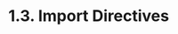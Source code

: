 <!-- This file is generated automatically by infrastructure scripts (crates/codegen/spec/src/lib.rs). Please don't edit by hand. -->

# 1.3. Import Directives

```{ .ebnf #ImportDirective }

```

<pre ebnf-snippet="ImportDirective" style="display: none;"><a href="#ImportDirective"><span class="k">ImportDirective</span></a><span class="o"> = </span><span class="cm">(* import_keyword: *)</span><span class="o"> </span><a href="../06-keywords#ImportKeyword"><span class="k">IMPORT_KEYWORD</span></a><br /><span class="o">                  </span><span class="cm">(* clause: *)</span><span class="o"> </span><a href="#ImportClause"><span class="k">ImportClause</span></a><br /><span class="o">                  </span><span class="cm">(* semicolon: *)</span><span class="o"> </span><a href="../07-punctuation#Semicolon"><span class="k">SEMICOLON</span></a><span class="o">;</span></pre>

```{ .ebnf #ImportClause }

```

<pre ebnf-snippet="ImportClause" style="display: none;"><a href="#ImportClause"><span class="k">ImportClause</span></a><span class="o"> = </span><span class="cm">(* variant: *)</span><span class="o"> </span><a href="#PathImport"><span class="k">PathImport</span></a><br /><span class="o">             | </span><span class="cm">(* variant: *)</span><span class="o"> </span><a href="#NamedImport"><span class="k">NamedImport</span></a><br /><span class="o">             | </span><span class="cm">(* variant: *)</span><span class="o"> </span><a href="#ImportDeconstruction"><span class="k">ImportDeconstruction</span></a><span class="o">;</span></pre>

```{ .ebnf #PathImport }

```

<pre ebnf-snippet="PathImport" style="display: none;"><a href="#PathImport"><span class="k">PathImport</span></a><span class="o"> = </span><span class="cm">(* path: *)</span><span class="o"> </span><a href="../../05-expressions/05-strings#StringLiteral"><span class="k">StringLiteral</span></a><br /><span class="o">             </span><span class="cm">(* alias: *)</span><span class="o"> </span><a href="#ImportAlias"><span class="k">ImportAlias</span></a><span class="o">?</span><span class="o">;</span></pre>

```{ .ebnf #NamedImport }

```

<pre ebnf-snippet="NamedImport" style="display: none;"><a href="#NamedImport"><span class="k">NamedImport</span></a><span class="o"> = </span><span class="cm">(* asterisk: *)</span><span class="o"> </span><a href="../07-punctuation#Asterisk"><span class="k">ASTERISK</span></a><br /><span class="o">              </span><span class="cm">(* alias: *)</span><span class="o"> </span><a href="#ImportAlias"><span class="k">ImportAlias</span></a><br /><span class="o">              </span><span class="cm">(* from_keyword: *)</span><span class="o"> </span><a href="../06-keywords#FromKeyword"><span class="k">FROM_KEYWORD</span></a><br /><span class="o">              </span><span class="cm">(* path: *)</span><span class="o"> </span><a href="../../05-expressions/05-strings#StringLiteral"><span class="k">StringLiteral</span></a><span class="o">;</span></pre>

```{ .ebnf #ImportDeconstruction }

```

<pre ebnf-snippet="ImportDeconstruction" style="display: none;"><a href="#ImportDeconstruction"><span class="k">ImportDeconstruction</span></a><span class="o"> = </span><span class="cm">(* open_brace: *)</span><span class="o"> </span><a href="../07-punctuation#OpenBrace"><span class="k">OPEN_BRACE</span></a><br /><span class="o">                       </span><span class="cm">(* symbols: *)</span><span class="o"> </span><a href="#ImportDeconstructionSymbols"><span class="k">ImportDeconstructionSymbols</span></a><br /><span class="o">                       </span><span class="cm">(* close_brace: *)</span><span class="o"> </span><a href="../07-punctuation#CloseBrace"><span class="k">CLOSE_BRACE</span></a><br /><span class="o">                       </span><span class="cm">(* from_keyword: *)</span><span class="o"> </span><a href="../06-keywords#FromKeyword"><span class="k">FROM_KEYWORD</span></a><br /><span class="o">                       </span><span class="cm">(* path: *)</span><span class="o"> </span><a href="../../05-expressions/05-strings#StringLiteral"><span class="k">StringLiteral</span></a><span class="o">;</span></pre>

```{ .ebnf #ImportDeconstructionSymbols }

```

<pre ebnf-snippet="ImportDeconstructionSymbols" style="display: none;"><a href="#ImportDeconstructionSymbols"><span class="k">ImportDeconstructionSymbols</span></a><span class="o"> = </span><span class="cm">(* item: *)</span><span class="o"> </span><a href="#ImportDeconstructionSymbol"><span class="k">ImportDeconstructionSymbol</span></a><span class="o"> </span><span class="o">(</span><span class="cm">(* separator: *)</span><span class="o"> </span><a href="../07-punctuation#Comma"><span class="k">COMMA</span></a><span class="o"> </span><span class="cm">(* item: *)</span><span class="o"> </span><a href="#ImportDeconstructionSymbol"><span class="k">ImportDeconstructionSymbol</span></a><span class="o">)</span><span class="o">*</span><span class="o">;</span></pre>

```{ .ebnf #ImportDeconstructionSymbol }

```

<pre ebnf-snippet="ImportDeconstructionSymbol" style="display: none;"><a href="#ImportDeconstructionSymbol"><span class="k">ImportDeconstructionSymbol</span></a><span class="o"> = </span><span class="cm">(* name: *)</span><span class="o"> </span><a href="../../05-expressions/06-identifiers#Identifier"><span class="k">IDENTIFIER</span></a><br /><span class="o">                             </span><span class="cm">(* alias: *)</span><span class="o"> </span><a href="#ImportAlias"><span class="k">ImportAlias</span></a><span class="o">?</span><span class="o">;</span></pre>

```{ .ebnf #ImportAlias }

```

<pre ebnf-snippet="ImportAlias" style="display: none;"><a href="#ImportAlias"><span class="k">ImportAlias</span></a><span class="o"> = </span><span class="cm">(* as_keyword: *)</span><span class="o"> </span><a href="../06-keywords#AsKeyword"><span class="k">AS_KEYWORD</span></a><br /><span class="o">              </span><span class="cm">(* identifier: *)</span><span class="o"> </span><a href="../../05-expressions/06-identifiers#Identifier"><span class="k">IDENTIFIER</span></a><span class="o">;</span></pre>
